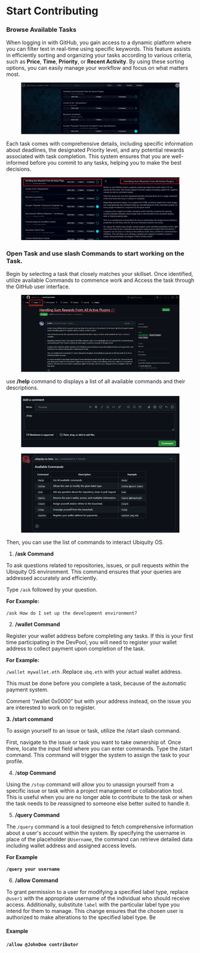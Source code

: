 # Start Contributing

### **Browse Available Tasks**

When logging in with GitHub, you gain access to a dynamic platform where you can filter text in real-time using specific keywords. This feature assists in efficiently sorting and organizing your tasks according to various criteria, such as **Price**, **Time**, **Priority**, or **Recent Activity**. By using these sorting options, you can easily manage your workflow and focus on what matters most.&#x20;

<figure><img src="../../../.gitbook/assets/image (3) (1) (1) (1) (1).png" alt=""><figcaption></figcaption></figure>

Each task comes with comprehensive details, including specific information about deadlines, the designated Priority level, and any potential rewards associated with task completion. This system ensures that you are well-informed before you commit to any tasks, helping you to make the best decisions.

<figure><img src="../../../.gitbook/assets/image (4) (1) (1) (1).png" alt=""><figcaption></figcaption></figure>

### Open Task and use slash Commands to start working on the Task.

Begin by selecting a task that closely matches your skillset. Once identified, utilize available Commands to commence work and Access the task through the GitHub user interface.

<figure><img src="../../../.gitbook/assets/image.png" alt=""><figcaption></figcaption></figure>

use **/help** command to displays a list of all available commands and their descriptions.

<figure><img src="../../../.gitbook/assets/image (5) (1) (1) (1).png" alt=""><figcaption></figcaption></figure>

<figure><img src="../../../.gitbook/assets/image (6) (1) (1).png" alt=""><figcaption></figcaption></figure>

Then, you can use the list of commands to interact Ubiquity OS.

1. **/ask Command**

To ask questions related to repositories, issues, or pull requests within the Ubiquity OS environment. This command ensures that your queries are addressed accurately and efficiently.

Type `/ask` followed by your question.

**For Example:**

`/ask How do I set up the development environment?`

2. **/wallet  Command**

Register your wallet address before completing any tasks. If this is your first time participating in the DevPool, you will need to register your wallet address to collect payment upon completion of the task.&#x20;

**For Example:**

`/wallet mywallet.eth`    .Replace `ubq.eth` with your actual wallet address.

This must be done before you complete a task, because of the automatic payment system.

Comment “/wallet 0x0000” but with your address instead, on the issue you are interested to work on to register.

**3.  /start command**

To assign yourself to an issue or task, utilize the /start slash command.&#x20;

First, navigate to the issue or task you want to take ownership of. Once there, locate the input field where you can enter commands. Type the /start command. This command will trigger the system to assign the task to your profile.&#x20;

4. /**stop Command**

Using the `/stop` command will allow you to unassign yourself from a specific issue or task within a project management or collaboration tool. This is useful when you are no longer able to contribute to the task or when the task needs to be reassigned to someone else better suited to handle it.&#x20;

5. **/query Command**

The `/query` command is a tool designed to fetch comprehensive information about a user's account within the system. By specifying the username in place of the placeholder `@Username`, the command can retrieve detailed data including wallet address and assigned access levels.

**For Example**

**`/query your username`**



6. &#x20;**/allow Command**&#x20;

To grant permission to a user for modifying a specified label type, replace `@user1` with the appropriate username of the individual who should receive access. Additionally, substitute `label` with the particular label type you intend for them to manage. This change ensures that the chosen user is authorized to make alterations to the specified label type. Be

#### **Example**

**`/allow @JohnDoe contributor`**



